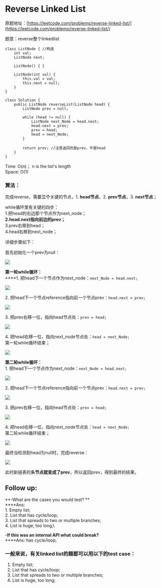 # Reverse Linked List

原题地址：[https://leetcode.com/problems/reverse-linked-list/](https://leetcode.com/problems/reverse-linked-list/) 

题意：reverse整个linkedlist

```
class ListNode { //构造
    int val;
    ListNode next;
    
    ListNode() { }
    
    ListNode(int val) {
        this.val = val;
        this.next = null;
    }
}

class Solution {
    public ListNode reverseList(ListNode head) {
        ListNode prev = null;
        
        while (head != null) {
            ListNode next_Node = head.next;
            head.next = prev;
            prev = head;
            head = next_Node;
        }
        
        return prev; //注意返回的是prev，不是head
    }
}
```

Time: O(n)； n is the list's length\
Space: O(1)

### 算法：

完成reverse，需要**三个**关键的节点，1. **head节点**，2. **prev节点**，3. **next节点**；

while循环里有关键的四步：\
1.把head的右边那个节点作为next_node；\
**2.head.next指向前边的prev；**\
3.prev右移到head；\
4.head右移到next_node；

详细步骤如下：

首先初始化一个prev为null：

![](.gitbook/assets/IMG\_6318.jpg)



**第一轮while循环：**\
****1. 把head下一个节点作为next_node：`next_Node = head.next;`

![](.gitbook/assets/IMG\_6319.jpg)



2\. 把head下一个节点reference指向前一个节点prev：`head.next = prev;`

![](.gitbook/assets/IMG\_6320.jpg)



3\. 把prev右移一位，指向head节点处：`prev = head;`

![](.gitbook/assets/IMG\_6321.jpg)



4\. 把head右移一位，指向next_node节点处：`head = next_Node;`\
    第一轮while循环结束；

![](.gitbook/assets/IMG\_6322.jpg)



**第二轮while循环：**\
1\. 把head下一个节点作为next_node：`next_Node = head.next;`

![](.gitbook/assets/IMG\_6323.jpg)



2\. 把head下一个节点reference指向前一个节点prev：`head.next = prev;`

![](.gitbook/assets/IMG\_6324.jpg)



3\. 把prev右移一位，指向head节点处：`prev = head;`

![](.gitbook/assets/IMG\_6325.jpg)



4\. 把head右移一位，指向next_node节点处：`head = next_Node;`\
    第二轮while循环结束；

![](.gitbook/assets/IMG\_6326.jpg)



最终当检测到head为null时，完成reverse：

![](.gitbook/assets/IMG\_6328.jpg)

此时新链表的**头节点就变成了prev**，所以返回prev，得到最终的结果。







## Follow up: 

**-What are the cases you would test? **\
****Ans: \
1\. Empty list;\
2\. List that has cycle/loop;\
3\. List that spreads to two or multiple branches;\
4\. List is huge, too long;\


**-If this was an internal API what could break?**\
****Ans: has cycle/loop;



### 一般来说，有关linked list的题都可以用以下的test case：

1. Empty list;
2. List that has cycle/loop;
3. List that spreads to two or multiple branches;
4. List is huge, too long;
